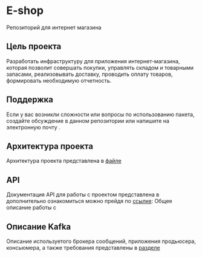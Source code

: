 # E-shop
Репозиторий для интернет магазина

## Цель проекта
Разработать инфраструктуру для приложения интернет-магазина, которая позволит совершать покупки, управлять складом и товарными запасами, реализовывать доставку, проводить оплату товаров, формировать необходимую отчетность.

## Поддержка
Если у вас возникли сложности или вопросы по использованию пакета, создайте обсуждение в данном репозитории или напишите на электронную почту  .

## Архитектура проекта
Архитектура проекта представлена в [файле](https://github.com/KatiaRyk/E-shop/blob/main/Kafka/Consumer1) 

## API
Документация API для работы с проектом представлена в  дополнительно ознакомиться можно прейдя по [ссылке](https://app.swaggerhub.com/apis/KATIARYK_1/ABI/1.0.0):
Общее описание работы с

## Описание Kafka
Описание используетого брокера сообщений, приложения продьюсера, консьюмера, а также требования представлены в [разделе](https://github.com/KatiaRyk/E-shop/tree/main/Kafka) 
